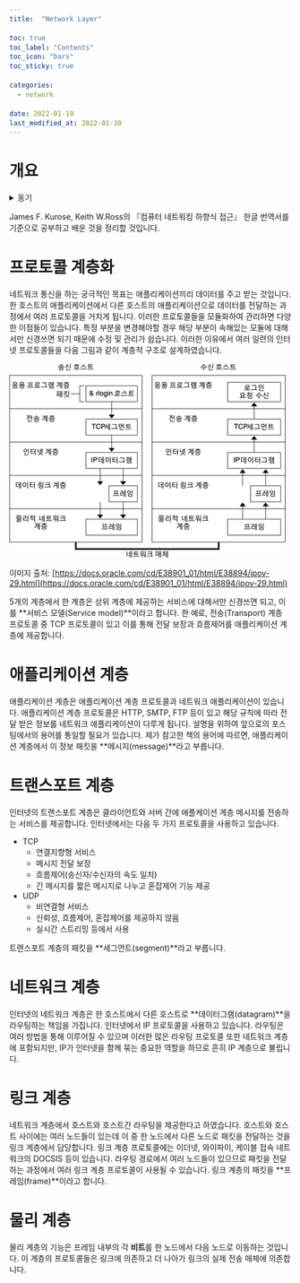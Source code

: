 ```yaml
---
title:  "Network Layer"

toc: true
toc_label: "Contents"
toc_icon: "bars"
toc_sticky: true

categories:
  - network

date: 2022-01-19
last_modified_at: 2022-01-20
---
```


# 개요

<details>
<summary>동기</summary>

네트워크에 대해 얕고 넓은 수준으로 알고 있었지만, 백엔드 개발자를 꿈꾸는 사람으로서 웹 프레임워크(특히 Spring)의 구조를 정확하게 이해하기 위해서 네트워크 관련 지식은 필수라는 생각이 듭니다. 따라서 제가 명확히 알지 못했던 내용들, 모르는 내용들을 정리하여 포스팅할 계획입니다.

</details>

 James F. Kurose, Keith W.Ross의 『컴퓨터 네트워킹 하향식 접근』 한글 번역서를 기준으로 공부하고 배운 것을 정리할 것입니다.





# 프로토콜 계층화

 네트워크 통신을 하는 궁극적인 목표는 애플리케이션끼리 데이터를 주고 받는 것입니다. 한 호스트의 애플리케이션에서 다른 호스트의 애플리케이션으로 데이터를 전달하는 과정에서 여러 프로토콜을 거치게 됩니다. 이러한 프로토콜들을 모듈화하여 관리하면 다양한 이점들이 있습니다. 특정 부분을 변경해야할 경우 해당 부분이 속해있는 모듈에 대해서만 신경쓰면 되기 때문에 수정 및 관리가 쉽습니다. 이러한 이유에서 여러 일련의 인터넷 프로토콜들을 다음 그림과 같이 계층적 구조로 설계하였습니다.

 ![프로토콜 스택](../../assets/images/2022-01-19-network_layer/ipov.fig88.png)

이미지 출처: [https://docs.oracle.com/cd/E38901_01/html/E38894/ipov-29.html](https://docs.oracle.com/cd/E38901_01/html/E38894/ipov-29.html)

 5개의 계층에서 한 계층은 상위 계층에 제공하는 서비스에 대해서만 신경쓰면 되고, 이를 **서비스 모델(Service model)**이라고 합니다. 한 예로, 전송(Transport) 계층 프로토콜 중 TCP 프로토콜이 있고 이를 통해 전달 보장과 흐름제어를 애플리케이션 계층에 제공합니다.





# 애플리케이션 계층

 애플리케이션 계층은 애플리케이션 계층 프로토콜과 네트워크 애플리케이션이 있습니다. 애플리케이션 계층 프로토콜은 HTTP, SMTP, FTP 등이 있고 해당 규칙에 따라 전달 받은 정보를 네트워크 애플리케이션이 다루게 됩니다. 설명을 위하여 앞으로의 포스팅에서의 용어를 통일할 필요가 있습니다. 제가 참고한 책의 용어에 따르면, 애플리케이션 계층에서 이 정보 패킷을 **메시지(message)**라고 부릅니다.





# 트랜스포트 계층

  인터넷의 트랜스포트 계층은 클라이언트와 서버 간에 애플케이션 계층 메시지를 전송하는 서비스를 제공합니다. 인터넷에서는 다음 두 가지 프로토콜을 사용하고 있습니다.

- TCP
  - 연결지향형 서비스
  - 메시지 전달 보장
  - 흐름제어(송신자/수신자의 속도 일치)
  - 긴 메시지를 짧은 메시지로 나누고 혼잡제어 기능 제공
- UDP
  - 비연결형 서비스
  - 신뢰성, 흐름제어, 혼잡제어를 제공하지 않음
  - 실시간 스트리밍 등에서 사용

트랜스포트 계층의 패킷을 **세그먼트(segment)**라고 부릅니다.





# 네트워크 계층

 인터넷의 네트워크 계층은 한 호스트에서 다른 호스트로 **데이터그램(datagram)**을 라우팅하는 책임을 가집니다. 인터넷에서 IP 프로토콜을 사용하고 있습니다. 라우팅은 여러 방법을 통해 이루어질 수 있으며 이러한 많은 라우팅 프로토콜 또한 네트워크 계층에 포함되지만, IP가 인터넷을 함께 묶는 중요한 역할을 하므로 흔히 IP 계층으로 불립니다.





# 링크 계층

 네트워크 계층에서 호스트와 호스트간 라우팅을 제공한다고 하였습니다. 호스트와 호스트 사이에는 여러 노드들이 있는데 이 중 한 노드에서 다른 노드로 패킷을 전달하는 것을 링크 계층에서 담당합니다. 링크 계층 프로토콜에는 이더넷, 와이파이, 케이블 접속 네트워크의 DOCSIS 등이 있습니다. 라우팅 경로에서 여러 노드들이 있으므로 패킷을 전달하는 과정에서 여러 링크 계층 프로토콜이 사용될 수 있습니다. 링크 계층의 패킷을 **프레임(frame)**이라고 합니다.





# 물리 계층

 물리 계층의 기능은 프레임 내부의 각 **비트**를 한 노드에서 다음 노드로 이동하는 것입니다. 이 계층의 프로토콜들은 링크에 의존하고 더 나아가 링크의 실제 전송 매체에 의존합니다.
